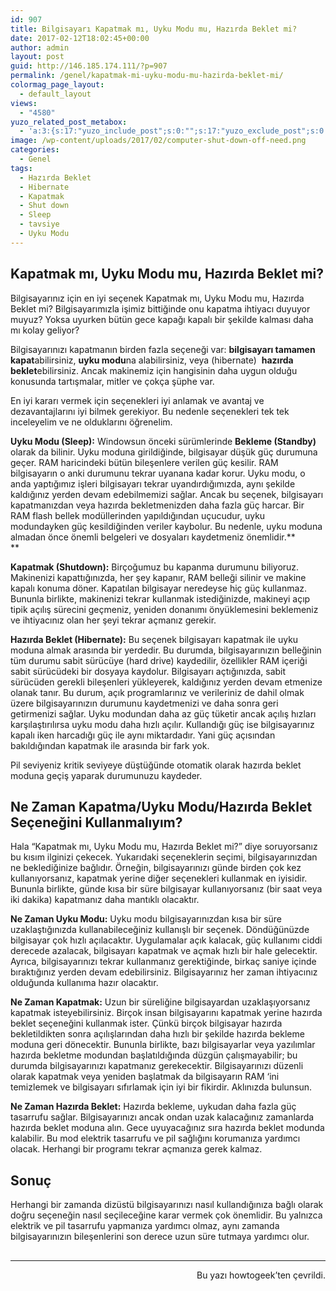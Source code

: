 ```yaml
---
id: 907
title: Bilgisayarı Kapatmak mı, Uyku Modu mu, Hazırda Beklet mi?
date: 2017-02-12T18:02:45+00:00
author: admin
layout: post
guid: http://146.185.174.111/?p=907
permalink: /genel/kapatmak-mi-uyku-modu-mu-hazirda-beklet-mi/
colormag_page_layout:
  - default_layout
views:
  - "4580"
yuzo_related_post_metabox:
  - 'a:3:{s:17:"yuzo_include_post";s:0:"";s:17:"yuzo_exclude_post";s:0:"";s:21:"yuzo_disabled_related";s:1:"0";}'
image: /wp-content/uploads/2017/02/computer-shut-down-off-need.png
categories:
  - Genel
tags:
  - Hazırda Beklet
  - Hibernate
  - Kapatmak
  - Shut down
  - Sleep
  - tavsiye
  - Uyku Modu
---
```

## Kapatmak mı, Uyku Modu mu, Hazırda Beklet mi?

Bilgisayarınız için en iyi seçenek Kapatmak mı, Uyku Modu mu, Hazırda Beklet mi? Bilgisayarımızla işimiz bittiğinde onu kapatma ihtiyacı duyuyor muyuz? Yoksa uyurken bütün gece kapağı kapalı bir şekilde kalması daha mı kolay geliyor?

Bilgisayarınızı kapatmanın birden fazla seçeneği var: **bilgisayarı tamamen kapat**abilirsiniz, **uyku modu**na alabilirsiniz, veya (hibernate)  **hazırda beklet**ebilirsiniz. Ancak makinemiz için hangisinin daha uygun olduğu konusunda tartışmalar, mitler ve çokça şüphe var.

En iyi kararı vermek için seçenekleri iyi anlamak ve avantaj ve dezavantajlarını iyi bilmek gerekiyor. Bu nedenle seçenekleri tek tek inceleyelim ve ne olduklarını öğrenelim.

**Uyku Modu (Sleep):** Windowsun önceki sürümlerinde **Bekleme (Standby)** olarak da bilinir. Uyku moduna girildiğinde, bilgisayar düşük güç durumuna geçer. RAM haricindeki bütün bileşenlere verilen güç kesilir. RAM bilgisayarın o anki durumunu tekrar uyanana kadar korur. Uyku modu, o anda yaptığımız işleri bilgisayarı tekrar uyandırdığımızda, aynı şekilde kaldığınız yerden devam edebilmemizi sağlar. Ancak bu seçenek, bilgisayarı kapatmanızdan veya hazırda bekletmenizden daha fazla güç harcar. Bir RAM flash bellek modüllerinden yapıldığından uçucudur, uyku modundayken güç kesildiğinden veriler kaybolur. Bu nedenle, uyku moduna almadan önce önemli belgeleri ve dosyaları kaydetmeniz önemlidir.**  
** 

**Kapatmak (Shutdown):** Birçoğumuz bu kapanma durumunu biliyoruz. Makinenizi kapattığınızda, her şey kapanır, RAM belleği silinir ve makine kapalı konuma döner. Kapatılan bilgisayar neredeyse hiç güç kullanmaz. Bununla birlikte, makinenizi tekrar kullanmak istediğinizde, makineyi açıp tipik açılış sürecini geçmeniz, yeniden donanımı önyüklemesini beklemeniz ve ihtiyacınız olan her şeyi tekrar açmanız gerekir.

**Hazırda Beklet (Hibernate):** Bu seçenek bilgisayarı kapatmak ile uyku moduna almak arasında bir yerdedir. Bu durumda, bilgisayarınızın belleğinin tüm durumu sabit sürücüye (hard drive) kaydedilir, özellikler RAM içeriği sabit sürücüdeki bir dosyaya kaydolur. Bilgisayarı açtığınızda, sabit sürücüden gerekli bileşenleri yükleyerek, kaldığınız yerden devam etmenize olanak tanır. Bu durum, açık programlarınız ve verileriniz de dahil olmak üzere bilgisayarınızın durumunu kaydetmenizi ve daha sonra geri getirmenizi sağlar. Uyku modundan daha az güç tüketir ancak açılış hızları karşılaştırılırsa uyku modu daha hızlı açılır. Kullandığı güç ise bilgisayarınız kapalı iken harcadığı güç ile aynı miktardadır. Yani güç açısından bakıldığından kapatmak ile arasında bir fark yok.

Pil seviyeniz kritik seviyeye düştüğünde otomatik olarak hazırda beklet moduna geçiş yaparak durumunuzu kaydeder.

## Ne Zaman **Kapatma**/**Uyku Modu**/**Hazırda Beklet** Seçeneğini Kullanmalıyım?

Hala &#8220;Kapatmak mı, Uyku Modu mu, Hazırda Beklet mi?&#8221; diye soruyorsanız bu kısım ilginizi çekecek. Yukarıdaki seçeneklerin seçimi, bilgisayarınızdan ne beklediğinize bağlıdır. Örneğin, bilgisayarınızı günde birden çok kez kullanıyorsanız, kapatmak yerine diğer seçenekleri kullanmak en iyisidir. Bununla birlikte, günde kısa bir süre bilgisayar kullanıyorsanız (bir saat veya iki dakika) kapatmanız daha mantıklı olacaktır.

**Ne Zaman Uyku Modu:** Uyku modu bilgisayarınızdan kısa bir süre uzaklaştığınızda kullanabileceğiniz kullanışlı bir seçenek. Döndüğünüzde bilgisayar çok hızlı açılacaktır. Uygulamalar açık kalacak, güç kullanımı ciddi derecede azalacak, bilgisayarı kapatmak ve açmak hızlı bir hale gelecektir. Ayrıca, bilgisayarınızı tekrar kullanmanız gerektiğinde, birkaç saniye içinde bıraktığınız yerden devam edebilirsiniz. Bilgisayarınız her zaman ihtiyacınız olduğunda kullanıma hazır olacaktır.

**Ne Zaman Kapatmak:** Uzun bir süreliğine bilgisayardan uzaklaşıyorsanız kapatmak isteyebilirsiniz. Birçok insan bilgisayarını kapatmak yerine hazırda beklet seçeneğini kullanmak ister. Çünkü birçok bilgisayar hazırda bekletildikten sonra açılışlarından daha hızlı bir şekilde hazırda bekleme moduna geri dönecektir. Bununla birlikte, bazı bilgisayarlar veya yazılımlar hazırda bekletme modundan başlatıldığında düzgün çalışmayabilir; bu durumda bilgisayarınızı kapatmanız gerekecektir. Bilgisayarınızı düzenli olarak kapatmak veya yeniden başlatmak da bilgisayarın RAM &#8216;ini temizlemek ve bilgisayarı sıfırlamak için iyi bir fikirdir. Aklınızda bulunsun.

**Ne Zaman Hazırda Beklet:** Hazırda bekleme, uykudan daha fazla güç tasarrufu sağlar. Bilgisayarınızı ancak ondan uzak kalacağınız zamanlarda hazırda beklet moduna alın. Gece uyuyacağınız sıra hazırda beklet modunda kalabilir. Bu mod elektrik tasarrufu ve pil sağlığını korumanıza yardımcı olacak. Herhangi bir programı tekrar açmanıza gerek kalmaz.

## Sonuç

Herhangi bir zamanda dizüstü bilgisayarınızı nasıl kullandığınıza bağlı olarak doğru seçeneğin nasıl seçileceğine karar vermek çok önemlidir. Bu yalnızca elektrik ve pil tasarrufu yapmanıza yardımcı olmaz, aynı zamanda bilgisayarınızın bileşenlerini son derece uzun süre tutmaya yardımcı olur.

## 

* * *

<p style="text-align: right;">
  Bu yazı howtogeek&#8217;ten çevrildi.
</p>
